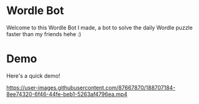 
# Wordle Bot
Welcome to this Wordle Bot I made, a bot to solve the daily Wordle puzzle faster than my friends hehe :)

# Demo
Here's a quick demo!

https://user-images.githubusercontent.com/87667870/188707184-8ee74320-6f46-44fe-beb1-5263af4796ea.mp4

